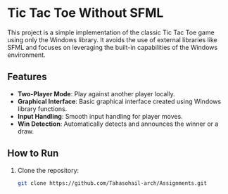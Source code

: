 # Tic Tac Toe Without SFML

This project is a simple implementation of the classic Tic Tac Toe game using only the Windows library. It avoids the use of external libraries like SFML and focuses on leveraging the built-in capabilities of the Windows environment.

## Features

- **Two-Player Mode**: Play against another player locally.
- **Graphical Interface**: Basic graphical interface created using Windows library functions.
- **Input Handling**: Smooth input handling for player moves.
- **Win Detection**: Automatically detects and announces the winner or a draw.

## How to Run

1. Clone the repository:
   ```bash
   git clone https://github.com/Tahasohail-arch/Assignments.git